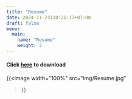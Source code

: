 ```yaml
---
title: "Resume"
date: 2024-11-23T18:25:17+07:00
draft: false
menu:
  main:
    name: "Resume"
    weight: 2
---
```


#### Click [here](/files/resume.pdf) to download

{{<image
    width="100%"
    src="img/Resume.jpg"
>}}

